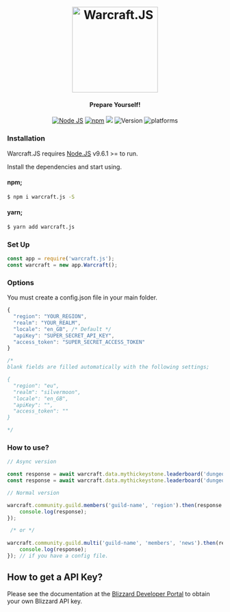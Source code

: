 <h1 align="center">
  <br>
  <a href="https://discordapp.com"><img src="http://i.hizliresim.com/qGA4dq.png" alt="Warcraft.JS" width="200"></a>
  <br />
</h1>
<h4 align="center">Prepare Yourself!</h4>
<p align="center">
  <a href="http://nodejs.org"><img src="https://img.shields.io/badge/Node.js-9.6.1-blue.svg" alt="Node JS"></a>
  <a href="http://npmjs.com"><img src="https://img.shields.io/badge/npm-not.yet-blue.svg" alt="npm"></a>
  <a><img src="https://david-dm.org/kendinikertenkelebek/warcraft.js.svg"></a>
  <a><img src="https://img.shields.io/badge/status-BETA-orenge.svg" alt="Version"</a>
  <a><img src="https://img.shields.io/badge/platform-osx%20%7C%20linux%20%7C%20win-red.svg" alt="platforms"</a>
</p>

### Installation

Warcraft.JS requires [Node.JS](https://nodejs.org/) v9.6.1 >= to run.

Install the dependencies and start using.

#### npm;
```sh
$ npm i warcraft.js -S
```

#### yarn;

```sh
$ yarn add warcraft.js
```

### Set Up
```js
const app = require('warcraft.js');
const warcraft = new app.Warcraft();
```

### Options

You must create a config.json file in your main folder.

```js
{
  "region": "YOUR_REGION",
  "realm": "YOUR_REALM",
  "locale": "en_GB", /* Default */
  "apiKey": "SUPER_SECRET_API_KEY",
  "access_token": "SUPER_SECRET_ACCESS_TOKEN"
}

/*
blank fields are filled automatically with the following settings;

{
  "region": "eu",
  "realm": "silvermoon",
  "locale": "en_GB",
  "apiKey": "",
  "access_token": ""
}

*/
```

### How to use?

```js
// Async version

const response = await warcraft.data.mythickeystone.leaderboard('dungeon-name', 'realm', 'region', 'period');
const response = await warcraft.data.mythickeystone.leaderboard('dungeon-name');

// Normal version

warcraft.community.guild.members('guild-name', 'region').then(response => {
    console.log(response);
});

 /* or */
 
warcraft.community.guild.multi('guild-name', 'members', 'news').then(response => {
    console.log(response);
}); // if you have a config file.
```

## How to get a API Key?

Please see the documentation at the [Blizzard Developer Portal](https://dev.battle.net) to obtain your own Blizzard API key.